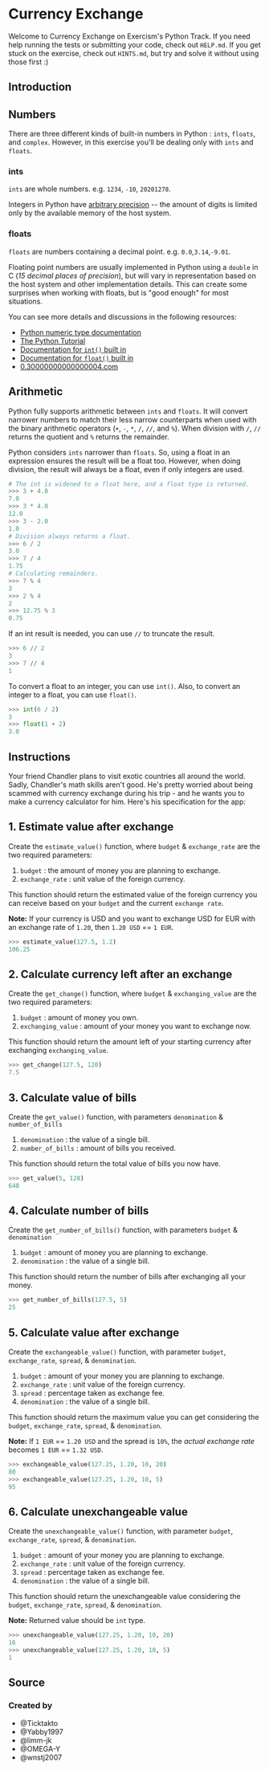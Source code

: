 # Currency Exchange

Welcome to Currency Exchange on Exercism's Python Track.
If you need help running the tests or submitting your code, check out `HELP.md`.
If you get stuck on the exercise, check out `HINTS.md`, but try and solve it without using those first :)

## Introduction

## Numbers

There are three different kinds of built-in numbers in Python : `ints`, `floats`, and `complex`. However, in this exercise you'll be dealing only with `ints` and `floats`.

### ints

`ints` are whole numbers. e.g. `1234`, `-10`, `20201278`.

Integers in Python have [arbitrary precision][arbitrary-precision] -- the amount of digits is limited only by the available memory of the host system.

### floats

`floats` are numbers containing a decimal point. e.g. `0.0`,`3.14`,`-9.01`.

Floating point numbers are usually implemented in Python using a `double` in C (_15 decimal places of precision_), but will vary in representation based on the host system and other implementation details. This can create some surprises when working with floats, but is "good enough" for most situations.

You can see more details and discussions in the following resources:

- [Python numeric type documentation][numeric-type-docs]
- [The Python Tutorial][floating point math]
- [Documentation for `int()` built in][`int()` built in]
- [Documentation for `float()` built in][`float()` built in]
- [0.30000000000000004.com][0.30000000000000004.com]

## Arithmetic

Python fully supports arithmetic between `ints` and `floats`. It will convert narrower numbers to match their less narrow counterparts when used with the binary arithmetic operators (`+`, `-`, `*`, `/`, `//`, and `%`). When division with `/`, `//` returns the quotient and `%` returns the remainder.

Python considers `ints` narrower than `floats`. So, using a float in an expression ensures the result will be a float too. However, when doing division, the result will always be a float, even if only integers are used.

```python
# The int is widened to a float here, and a float type is returned.
>>> 3 + 4.0
7.0
>>> 3 * 4.0
12.0
>>> 3 - 2.0
1.0
# Division always returns a float.
>>> 6 / 2
3.0
>>> 7 / 4
1.75
# Calculating remainders.
>>> 7 % 4
3
>>> 2 % 4
2
>>> 12.75 % 3
0.75
```

If an int result is needed, you can use `//` to truncate the result.

```python
>>> 6 // 2
3
>>> 7 // 4
1
```

To convert a float to an integer, you can use `int()`. Also, to convert an integer to a float, you can use `float()`.

```python
>>> int(6 / 2)
3
>>> float(1 + 2)
3.0
```

[arbitrary-precision]: https://en.wikipedia.org/wiki/Arbitrary-precision_arithmetic#:~:text=In%20computer%20science%2C%20arbitrary%2Dprecision,memory%20of%20the%20host%20system.
[numeric-type-docs]: https://docs.python.org/3/library/stdtypes.html#typesnumeric
[`int()` built in]: https://docs.python.org/3/library/functions.html#int
[`float()` built in]: https://docs.python.org/3/library/functions.html#float
[0.30000000000000004.com]: https://0.30000000000000004.com/
[floating point math]: https://docs.python.org/3.9/tutorial/floatingpoint.html

## Instructions

Your friend Chandler plans to visit exotic countries all around the world. Sadly, Chandler's math skills aren't good. He's pretty worried about being scammed with currency exchange during his trip - and he wants you to make a currency calculator for him. Here's his specification for the app:

## 1. Estimate value after exchange

Create the `estimate_value()` function, where `budget` & `exchange_rate` are the two required parameters:

1. `budget` : the amount of money you are planning to exchange.
2. `exchange_rate` : unit value of the foreign currency.

This function should return the estimated value of the foreign currency you can receive based on your `budget` and the current `exchange rate`.

**Note:** If your currency is USD and you want to exchange USD for EUR with an exchange rate of `1.20`, then `1.20 USD` == `1 EUR`.

```python
>>> estimate_value(127.5, 1.2)
106.25
```

## 2. Calculate currency left after an exchange

Create the `get_change()` function, where `budget` & `exchanging_value` are the two required parameters:

1. `budget` : amount of money you own.
2. `exchanging_value` : amount of your money you want to exchange now.

This function should return the amount left of your starting currency after exchanging `exchanging_value`.

```python
>>> get_change(127.5, 120)
7.5
```

## 3. Calculate value of bills

Create the `get_value()` function, with parameters `denomination` & `number_of_bills`

1. `denomination` : the value of a single bill.
2. `number_of_bills` : amount of bills you received.

This function should return the total value of bills you now have.

```python
>>> get_value(5, 128)
640
```

## 4. Calculate number of bills

Create the `get_number_of_bills()` function, with parameters `budget` & `denomination`

1. `budget` : amount of money you are planning to exchange.
2. `denomination` : the value of a single bill.

This function should return the number of bills after exchanging all your money.

```python
>>> get_number_of_bills(127.5, 5)
25
```

## 5. Calculate value after exchange

Create the `exchangeable_value()` function, with parameter `budget`, `exchange_rate`, `spread`, & `denomination`.

1. `budget` : amount of your money you are planning to exchange.
2. `exchange_rate` : unit value of the foreign currency.
3. `spread` : percentage taken as exchange fee.
4. `denomination` : the value of a single bill.

This function should return the maximum value you can get considering the `budget`, `exchange_rate`, `spread`, & `denomination`.

**Note:** If `1 EUR` == `1.20 USD` and the spread is `10%`, the _actual exchange rate_ becomes `1 EUR` == `1.32 USD`.

```python
>>> exchangeable_value(127.25, 1.20, 10, 20)
80
>>> exchangeable_value(127.25, 1.20, 10, 5)
95
```

## 6. Calculate unexchangeable value

Create the `unexchangeable_value()` function, with parameter `budget`, `exchange_rate`, `spread`, & `denomination`.

1. `budget` : amount of your money you are planning to exchange.
2. `exchange_rate` : unit value of the foreign currency.
3. `spread` : percentage taken as exchange fee.
4. `denomination` : the value of a single bill.

This function should return the unexchangeable value considering the `budget`, `exchange_rate`, `spread`, & `denomination`.

**Note:** Returned value should be `int` type.

```python
>>> unexchangeable_value(127.25, 1.20, 10, 20)
16
>>> unexchangeable_value(127.25, 1.20, 10, 5)
1
```

## Source

### Created by

- @Ticktakto
- @Yabby1997
- @limm-jk
- @OMEGA-Y
- @wnstj2007